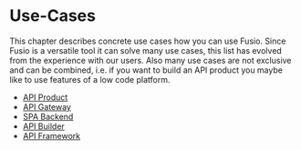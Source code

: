
# Use-Cases

This chapter describes concrete use cases how you can use Fusio. 
Since Fusio is a versatile tool it can solve many use cases, this list has
evolved from the experience with our users. Also many use cases are not
exclusive and can be combined, i.e. if you want to build an API product you
maybe like to use features of a low code platform.

* [API Product](./api_product/index.md)
* [API Gateway](./api_gateway/index.md)
* [SPA Backend](./spa_backend/index.md)
* [API Builder](./api_builder/index.md)
* [API Framework](./api_framework/index.md)
